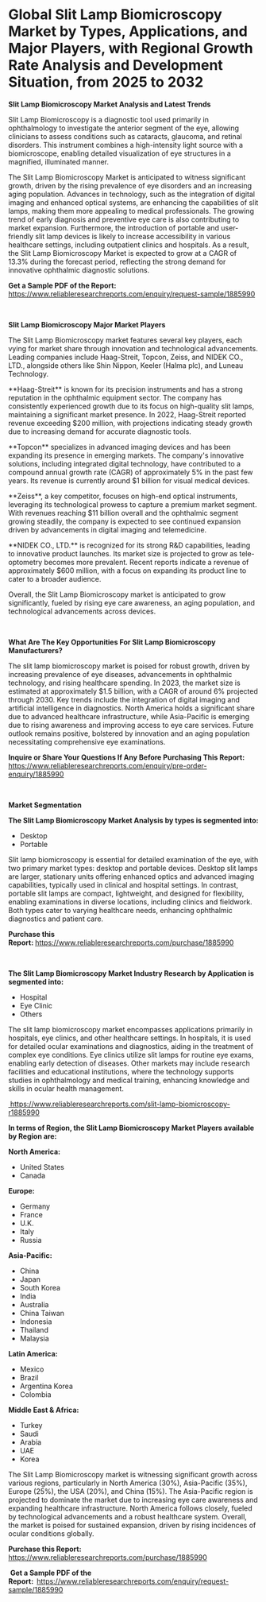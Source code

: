 <p><h1>Global Slit Lamp Biomicroscopy Market by Types, Applications, and Major Players, with Regional Growth Rate Analysis and Development Situation, from 2025 to 2032</h1></p><p><strong>Slit Lamp Biomicroscopy Market Analysis and Latest Trends</strong></p>
<p><p>Slit Lamp Biomicroscopy is a diagnostic tool used primarily in ophthalmology to investigate the anterior segment of the eye, allowing clinicians to assess conditions such as cataracts, glaucoma, and retinal disorders. This instrument combines a high-intensity light source with a biomicroscope, enabling detailed visualization of eye structures in a magnified, illuminated manner.</p><p>The Slit Lamp Biomicroscopy Market is anticipated to witness significant growth, driven by the rising prevalence of eye disorders and an increasing aging population. Advances in technology, such as the integration of digital imaging and enhanced optical systems, are enhancing the capabilities of slit lamps, making them more appealing to medical professionals. The growing trend of early diagnosis and preventive eye care is also contributing to market expansion. Furthermore, the introduction of portable and user-friendly slit lamp devices is likely to increase accessibility in various healthcare settings, including outpatient clinics and hospitals. As a result, the Slit Lamp Biomicroscopy Market is expected to grow at a CAGR of 13.3% during the forecast period, reflecting the strong demand for innovative ophthalmic diagnostic solutions.</p></p>
<p><strong>Get a Sample PDF of the Report:&nbsp;</strong> <a href="https://www.reliableresearchreports.com/enquiry/request-sample/1885990?utm_campaign=2251&utm_medium=2&utm_source=Github&utm_content=ia&utm_term=13042025&utm_id=slit-lamp-biomicroscopy">https://www.reliableresearchreports.com/enquiry/request-sample/1885990</a></p>
<p>&nbsp;</p>
<p><strong>Slit Lamp Biomicroscopy Major Market Players</strong></p>
<p><p>The Slit Lamp Biomicroscopy market features several key players, each vying for market share through innovation and technological advancements. Leading companies include Haag-Streit, Topcon, Zeiss, and NIDEK CO., LTD., alongside others like Shin Nippon, Keeler (Halma plc), and Luneau Technology.</p><p>**Haag-Streit** is known for its precision instruments and has a strong reputation in the ophthalmic equipment sector. The company has consistently experienced growth due to its focus on high-quality slit lamps, maintaining a significant market presence. In 2022, Haag-Streit reported revenue exceeding $200 million, with projections indicating steady growth due to increasing demand for accurate diagnostic tools.</p><p>**Topcon** specializes in advanced imaging devices and has been expanding its presence in emerging markets. The company's innovative solutions, including integrated digital technology, have contributed to a compound annual growth rate (CAGR) of approximately 5% in the past few years. Its revenue is currently around $1 billion for visual medical devices.</p><p>**Zeiss**, a key competitor, focuses on high-end optical instruments, leveraging its technological prowess to capture a premium market segment. With revenues reaching $11 billion overall and the ophthalmic segment growing steadily, the company is expected to see continued expansion driven by advancements in digital imaging and telemedicine.</p><p>**NIDEK CO., LTD.** is recognized for its strong R&D capabilities, leading to innovative product launches. Its market size is projected to grow as tele-optometry becomes more prevalent. Recent reports indicate a revenue of approximately $600 million, with a focus on expanding its product line to cater to a broader audience.</p><p>Overall, the Slit Lamp Biomicroscopy market is anticipated to grow significantly, fueled by rising eye care awareness, an aging population, and technological advancements across devices.</p></p>
<p>&nbsp;</p>
<p><strong>What Are The Key Opportunities For Slit Lamp Biomicroscopy Manufacturers?</strong></p>
<p><p>The slit lamp biomicroscopy market is poised for robust growth, driven by increasing prevalence of eye diseases, advancements in ophthalmic technology, and rising healthcare spending. In 2023, the market size is estimated at approximately $1.5 billion, with a CAGR of around 6% projected through 2030. Key trends include the integration of digital imaging and artificial intelligence in diagnostics. North America holds a significant share due to advanced healthcare infrastructure, while Asia-Pacific is emerging due to rising awareness and improving access to eye care services. Future outlook remains positive, bolstered by innovation and an aging population necessitating comprehensive eye examinations.</p></p>
<p><strong>Inquire or Share Your Questions If Any Before Purchasing This Report:</strong> <a href="https://www.reliableresearchreports.com/enquiry/pre-order-enquiry/1885990?utm_campaign=2251&utm_medium=2&utm_source=Github&utm_content=ia&utm_term=13042025&utm_id=slit-lamp-biomicroscopy">https://www.reliableresearchreports.com/enquiry/pre-order-enquiry/1885990</a></p>
<p>&nbsp;</p>
<p><strong>Market Segmentation</strong></p>
<p><strong>The Slit Lamp Biomicroscopy Market Analysis by types is segmented into:</strong></p>
<p><ul><li>Desktop</li><li>Portable</li></ul></p>
<p><p>Slit lamp biomicroscopy is essential for detailed examination of the eye, with two primary market types: desktop and portable devices. Desktop slit lamps are larger, stationary units offering enhanced optics and advanced imaging capabilities, typically used in clinical and hospital settings. In contrast, portable slit lamps are compact, lightweight, and designed for flexibility, enabling examinations in diverse locations, including clinics and fieldwork. Both types cater to varying healthcare needs, enhancing ophthalmic diagnostics and patient care.</p></p>
<p><strong>Purchase this Report:&nbsp;</strong><a href="https://www.reliableresearchreports.com/purchase/1885990?utm_campaign=2251&utm_medium=2&utm_source=Github&utm_content=ia&utm_term=13042025&utm_id=slit-lamp-biomicroscopy">https://www.reliableresearchreports.com/purchase/1885990</a></p>
<p>&nbsp;</p>
<p><strong>The Slit Lamp Biomicroscopy Market Industry Research by Application is segmented into:</strong></p>
<p><ul><li>Hospital</li><li>Eye Clinic</li><li>Others</li></ul></p>
<p><p>The slit lamp biomicroscopy market encompasses applications primarily in hospitals, eye clinics, and other healthcare settings. In hospitals, it is used for detailed ocular examinations and diagnostics, aiding in the treatment of complex eye conditions. Eye clinics utilize slit lamps for routine eye exams, enabling early detection of diseases. Other markets may include research facilities and educational institutions, where the technology supports studies in ophthalmology and medical training, enhancing knowledge and skills in ocular health management.</p></p>
<p><a href="https://www.reliableresearchreports.com/slit-lamp-biomicroscopy-r1885990?utm_campaign=2251&utm_medium=2&utm_source=Github&utm_content=ia&utm_term=13042025&utm_id=slit-lamp-biomicroscopy">&nbsp;https://www.reliableresearchreports.com/slit-lamp-biomicroscopy-r1885990</a></p>
<p><strong>In terms of Region, the Slit Lamp Biomicroscopy Market Players available by Region are:</strong></p>
<p>
    <p> <strong> North America: </strong>
        <ul>
            <li>United States</li>
            <li>Canada</li>
        </ul>
        </p> 
    <p> <strong> Europe: </strong>
        <ul>
            <li>Germany</li>
            <li>France</li>
            <li>U.K.</li>
            <li>Italy</li>
            <li>Russia</li>
        </ul>
        </p> 
    <p> <strong> Asia-Pacific: </strong>
        <ul>
            <li>China</li>
            <li>Japan</li>
            <li>South Korea</li>
            <li>India</li>
            <li>Australia</li>
            <li>China Taiwan</li>
            <li>Indonesia</li>
            <li>Thailand</li>
            <li>Malaysia</li>
        </ul>
        </p> 
    <p> <strong> Latin America: </strong>
        <ul>
            <li>Mexico</li>
            <li>Brazil</li>
            <li>Argentina Korea</li>
            <li>Colombia</li>
        </ul>
        </p> 
    <p> <strong> Middle East & Africa: </strong>
        <ul>
            <li>Turkey</li>
            <li>Saudi</li>
            <li>Arabia</li>
            <li>UAE</li>
            <li>Korea</li>
        </ul>
    </p>
    </p>
<p><p>The Slit Lamp Biomicroscopy market is witnessing significant growth across various regions, particularly in North America (30%), Asia-Pacific (35%), Europe (25%), the USA (20%), and China (15%). The Asia-Pacific region is projected to dominate the market due to increasing eye care awareness and expanding healthcare infrastructure. North America follows closely, fueled by technological advancements and a robust healthcare system. Overall, the market is poised for sustained expansion, driven by rising incidences of ocular conditions globally.</p></p>
<p><strong>Purchase this Report: </strong><a href="https://www.reliableresearchreports.com/purchase/1885990?utm_campaign=2251&utm_medium=2&utm_source=Github&utm_content=ia&utm_term=13042025&utm_id=slit-lamp-biomicroscopy">https://www.reliableresearchreports.com/purchase/1885990</a></p>
<p>&nbsp;<strong>Get a Sample PDF of the Report:&nbsp;&nbsp;</strong><a href="https://www.reliableresearchreports.com/enquiry/request-sample/1885990?utm_campaign=2251&utm_medium=2&utm_source=Github&utm_content=ia&utm_term=13042025&utm_id=slit-lamp-biomicroscopy">https://www.reliableresearchreports.com/enquiry/request-sample/1885990</a></p>
<p><strong></strong></p>
<p><p></p><p></p><p></p></p>
